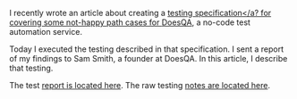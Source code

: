 I recently wrote an article about creating a 
<a href="https://waynemroseberry.github.io/assets/DoesQA_selectorcomparison_elementaction_testspec.pdf">testing specification</a?
for covering some not-happy path cases for <a href="https://doesqa.qa">DoesQA</a>, a no-code
test automation service.

Today I executed the testing described in that specification. I sent
a report of my findings to Sam Smith, a founder at DoesQA. In this article, I describe that testing.

The test <a href="https://waynemroseberry.github.io/assets/DoesQA%20Actions%20and%20Selector%20Types%20Testing%20Report.pdf">report is located here</a>.
The raw testing <a href="https://waynemroseberry.github.io/assets/DoesQA%20selector%20testing%20notes%20january%2015%202024.pdf">notes are located here</a>.

